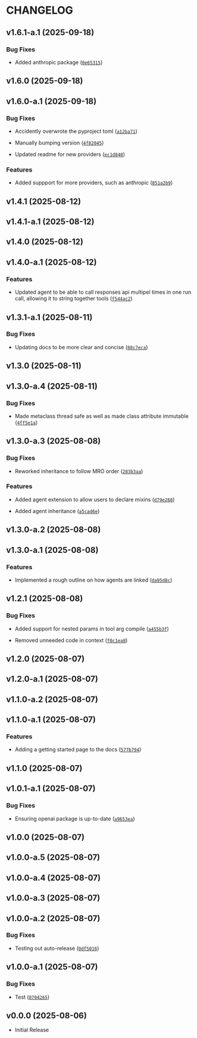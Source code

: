 # CHANGELOG

<!-- version list -->

## v1.6.1-a.1 (2025-09-18)

### Bug Fixes

- Added anthropic package
  ([`0e65315`](https://github.com/rmikulec/pyAgentic/commit/0e653154ea58a5fed482db5b053abe3ee19b732d))


## v1.6.0 (2025-09-18)


## v1.6.0-a.1 (2025-09-18)

### Bug Fixes

- Accidently overwrote the pyproject toml
  ([`a12ba71`](https://github.com/rmikulec/pyAgentic/commit/a12ba710c8a61ac7db335a7236402a3998c0749e))

- Manually bumping version
  ([`4f82045`](https://github.com/rmikulec/pyAgentic/commit/4f82045311768ad1aa13834496c3795ce3753bed))

- Updated readme for new providers
  ([`ec1d840`](https://github.com/rmikulec/pyAgentic/commit/ec1d84053236f90df3b66f877ec7420d3692b165))

### Features

- Added suppport for more providers, such as anthropic
  ([`851a2b9`](https://github.com/rmikulec/pyAgentic/commit/851a2b9923b963a45e2b05670233d03bbf341e35))


## v1.4.1 (2025-08-12)


## v1.4.1-a.1 (2025-08-12)


## v1.4.0 (2025-08-12)


## v1.4.0-a.1 (2025-08-12)

### Features

- Updated agent to be able to call responses api multipel times in one run call, allowing it to
  string together tools
  ([`f544ac2`](https://github.com/rmikulec/pyAgentic/commit/f544ac28a41ff3119bcd3796acf7e6b5299945b1))


## v1.3.1-a.1 (2025-08-11)

### Bug Fixes

- Updating docs to be more clear and concise
  ([`88c7eca`](https://github.com/rmikulec/pyAgentic/commit/88c7eca85bc79c074c0bed539981c66b2255bea9))

## v1.3.0 (2025-08-11)


## v1.3.0-a.4 (2025-08-11)

### Bug Fixes

- Made metaclass thread safe as well as made class attribute immutable
  ([`4ff5e1a`](https://github.com/rmikulec/pyAgentic/commit/4ff5e1aa709fbeadc313ec83b403593b91e7dd6d))


## v1.3.0-a.3 (2025-08-08)

### Bug Fixes

- Reworked inheritance to follow MRO order
  ([`283b3aa`](https://github.com/rmikulec/pyAgentic/commit/283b3aaf649be9002da1e7d869117c5e096ef3a3))

### Features

- Added agent extension to allow users to declare mixins
  ([`d79e268`](https://github.com/rmikulec/pyAgentic/commit/d79e2689b973c62851243fd10d38077639d3ca4a))

- Added agent inheritance
  ([`a5cad6e`](https://github.com/rmikulec/pyAgentic/commit/a5cad6e61000d379046d2106041f58b0f53671a5))


## v1.3.0-a.2 (2025-08-08)


## v1.3.0-a.1 (2025-08-08)

### Features

- Implemented a rough outline on how agents are linked
  ([`da95d8c`](https://github.com/rmikulec/pyAgentic/commit/da95d8c6ef1439a5c023665ce0d0c0b5d3592527))


## v1.2.1 (2025-08-08)

### Bug Fixes

- Added support for nested params in tool arg compile
  ([`a455b3f`](https://github.com/rmikulec/pyAgentic/commit/a455b3f57156653d4fff5f3dcd2ed336839ae64d))

- Removed unneeded code in context
  ([`f0c1ea8`](https://github.com/rmikulec/pyAgentic/commit/f0c1ea8ff5d1cda4bdd066dd29cc84efaaad6316))


## v1.2.0 (2025-08-07)


## v1.2.0-a.1 (2025-08-07)


## v1.1.0-a.2 (2025-08-07)


## v1.1.0-a.1 (2025-08-07)

### Features

- Adding a getting started page to the docs
  ([`577b794`](https://github.com/rmikulec/pyAgentic/commit/577b794b6e8eff526de235d2adfc7a0b67b9fb10))
## v1.1.0 (2025-08-07)


## v1.0.1-a.1 (2025-08-07)

### Bug Fixes

- Ensuring openai package is up-to-date
  ([`a9653ea`](https://github.com/rmikulec/pyAgentic/commit/a9653eabd5b4fab573855c61add1336e5c11f268))


## v1.0.0 (2025-08-07)


## v1.0.0-a.5 (2025-08-07)


## v1.0.0-a.4 (2025-08-07)


## v1.0.0-a.3 (2025-08-07)


## v1.0.0-a.2 (2025-08-07)

### Bug Fixes

- Testing out auto-release
  ([`0df5016`](https://github.com/rmikulec/pyAgentic/commit/0df5016c347d768a5c2c60e100eecc6f6d8bad57))


## v1.0.0-a.1 (2025-08-07)

### Bug Fixes

- Test
  ([`8704265`](https://github.com/rmikulec/pyAgentic/commit/8704265f525a5c6df856b4d7966a421c0532a400))


## v0.0.0 (2025-08-06)

- Initial Release
